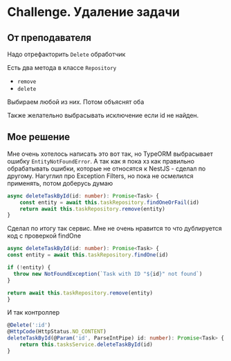 # Challenge. Удаление задачи

## От преподавателя

Надо отрефакторить `Delete` обработчик

Есть два метода в классе `Repository`

- `remove`
- `delete`

Выбираем любой из них. Потом объяснят оба

Также желательно выбрасывать исключение если id не найден.

## Мое решение

Мне очень хотелось написать это вот так, но TypeORM выбрасывает ошибку `EntityNotFoundError`. 
А так как я пока хз как правильно обрабатывать ошибки, которые не относятся к NestJS - сделал по другому.
Нагуглил про Exception Filters, но пока не осмелился применять, потом доберусь думаю
```typescript
async deleteTaskById(id: number): Promise<Task> {
    const entity = await this.taskRepository.findOneOrFail(id)
    return await this.taskRepository.remove(entity)
}
```

Сделал по итогу так сервис. Мне не очень нравится то что дублируется код с проверкой findOne
```typescript
async deleteTaskById(id: number): Promise<Task> {
const entity = await this.taskRepository.findOne(id)

if (!entity) {
  throw new NotFoundException(`Task with ID "${id}" not found`)
}

return await this.taskRepository.remove(entity)
}
```

И так контроллер
```typescript
@Delete(':id')
@HttpCode(HttpStatus.NO_CONTENT)
deleteTaskById(@Param('id', ParseIntPipe) id: number): Promise<Task> {
    return this.tasksService.deleteTaskById(id)
}
```
